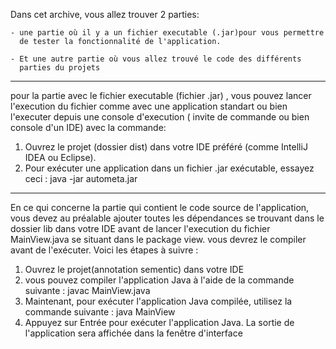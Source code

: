 Dans cet archive, vous allez trouver 2 parties:

	- une partie où il y a un fichier executable (.jar)pour vous permettre 
	  de tester la fonctionnalité de l'application.

	- Et une autre partie où vous allez trouvé le code des différents
	  parties du projets 

--------------------------------------------------------------------------------------------

pour la partie avec le fichier executable (fichier .jar) , vous pouvez lancer l'execution du fichier 
comme avec une application standart ou bien l'executer depuis une console d'execution
( invite de commande ou bien console d'un IDE) avec la commande:

1. Ouvrez le projet (dossier dist) dans votre IDE préféré (comme IntelliJ IDEA ou Eclipse).
2. Pour exécuter une application dans un fichier .jar exécutable, essayez ceci : java -jar autometa.jar

--------------------------------------------------------------------------------------------

En ce qui concerne la partie qui contient le code source de l'application, vous devez 
au préalable ajouter toutes les dépendances se trouvant dans le dossier lib dans votre IDE avant de 
lancer l'execution du fichier MainView.java se situant dans le package view.
vous devrez le compiler avant de l'exécuter. Voici les étapes à suivre :
1. Ouvrez le projet(annotation sementic) dans votre IDE
2. vous pouvez compiler l'application Java à l'aide de la commande suivante : javac MainView.java
3. Maintenant, pour exécuter l'application Java compilée, utilisez la commande suivante : java MainView
4. Appuyez sur Entrée pour exécuter l'application Java. La sortie de l'application sera affichée dans la fenêtre d'interface
